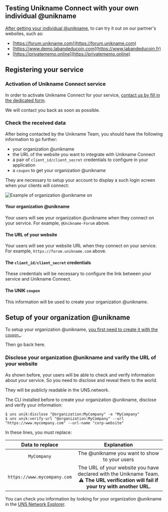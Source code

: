 ## Testing Unikname Connect with your own individual @unikname

[After getting your individual @unikname](/get-unikname/creating-your-unikname-individual), to can try it out on our partner's websites, such as:

- [https://forum.unikname.com](https://forum.unikname.com)
- [https://www.demo.labandeducoin.com](https://www.labandeducoin.fr)
- [https://privatememo.online](https://privatememo.online)

## Registering your service

### Activation of Unikname Connect service

In order to activate Unikname Connect for your service, [contact us by fill in the dedicated form](https://www.unikname.com/get-started/).

We will contact you back as soon as possible.

### Check the received data

After being contacted by the Unikname Team, you should have the following information to go further:

- your organization @unikname
- the URL of the website you want to integrate with Unikname Connect
- a pair of `client_id/client_secret` credentials to configure in your application
- a `coupon` to get your organization @unikname

They are necessary to setup your account to display a such login screen when your clients will connect:

![Example of organization @unikname on](/connect/connect-with-your-private-unikname-screen.png)

#### Your organization @unikname

Your users will see your organization @unikname when they connect on your service.
For example, `@Unikname-Forum` above.

#### The URL of your website

Your users will see your website URL when they connect on your service.
For example, `https://forum.unikname.com` above.


#### The `client_id/client_secret` credentials

These credentials will be necessary to configure the link between your service and Unikname Connect.

#### The UNIK `coupon`

This information will be used to create your organization @unikname.
 
## Setup of your organization @unikname

To setup your organization @unikname, [you first need to create it with the `coupon,`](/get-unikname/creating-unikname-organization).

Then go back here.

### Disclose your organization @unikname and varify the URL of your website

As shown before, your users will be able to check and verify information about your service.
So you need to disclose and reveal them to the world.

They will be publicly readable in the UNS.network.

The CLI installed before to create your organization @unikname, disclose and verify your information:

    $ uns unik:disclose "@organization:MyCompany" -e "MyCompany"
    $ uns unik:verify-url "@organization:MyCompany" --url "https://www.mycompany.com" --url-name "corp-website"

In these lines, you must replace:

| Data to replace | Explanation |
|:----:|:-----------:|
| `MyCompany`     |  The @unikname you want to show to your users           |
| `https://www.mycompany.com`     | The URL of your website you have declared with the Unikname Team.<br/>**:warning: The URL verification will fail if your try with another URL.**  |

You can check you information by looking for your organization @unikname in the [UNS Network Explorer](https://explorer.uns.network).
